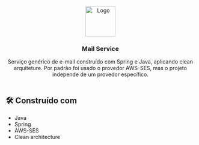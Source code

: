 <br/>
<p align="center">
  <a href="https://github.com/ Edsonalencar/Java-mail-service">
    <img src="https://i.imgur.com/4MFIdYG.png" alt="Logo" width="80" height="80">
  </a>

  <h3 align="center">Mail Service</h3>

  <p align="center">
    Serviço genérico de e-mail construído com Spring e Java, aplicando clean arquiteture. Por padrão foi usado o provedor AWS-SES, mas o projeto independe de um provedor específico.
    <br/>
    <br/>
  </p>
</p>



## 🛠️ Construído com

- Java
- Spring
- AWS-SES
- Clean architecture

